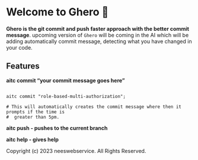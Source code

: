 # Welcome to Ghero 🚀

####

**Ghero is the git commit and push faster approach with the better commit message**. upcoming version of `Ghero` will be coming in the AI which will be adding automatically commit message, detecting what you have changed in your code.

## Features

**aitc commit “your commit message goes here”**

```shell

aitc commit "role-based-multi-authorization";

# This will automatically creates the commit message where then it prompts if the time is
#  greater than 5pm.
```

**aitc push - pushes to the current branch**

**aitc help - gives help**

Copyright (c) 2023 neeswebservice. All Rights Reserved.
